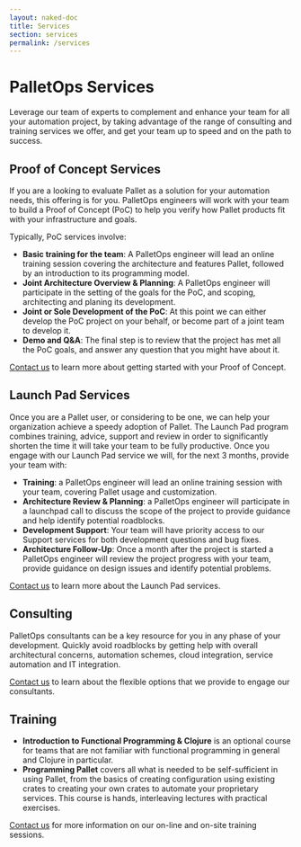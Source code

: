 ```yaml
---
layout: naked-doc
title: Services
section: services
permalink: /services
---
```


# PalletOps Services

Leverage our team of experts to complement and enhance your team for
all your automation project, by taking advantage of the range of
consulting and training services we offer, and get your team up to
speed and on the path to success.

## Proof of Concept Services

If you are a looking to evaluate Pallet as a solution for your
automation needs, this offering is for you. PalletOps engineers will
work with your team to build a Proof of Concept (PoC) to help you
verify how Pallet products fit with your infrastructure and goals.

Typically, PoC services involve:

 - __Basic training for the team__: A PalletOps engineer will lead an
      online training session covering the architecture and features
      Pallet, followed by an introduction to its programming model.
 - __Joint Architecture Overview & Planning__: A PalletOps engineer
      will participate in the setting of the goals for the PoC, and
      scoping, architecting and planing its development.
 - __Joint or Sole Development of the PoC__: At this point we can either
      develop the PoC project on your behalf, or become part of a
      joint team to develop it.
 - __Demo and Q&A__: The final step is to review that the project has
      met all the PoC goals, and answer any question that you might
      have about it.


[Contact us](/contact) to learn more about getting started with your Proof
of Concept. 

## Launch Pad Services

Once you are a Pallet user, or considering to be one, we can help your
organization achieve a speedy adoption of Pallet. The Launch Pad
program combines training, advice, support and review in order to
significantly shorten the time it will take your team to be fully
productive. Once you engage with our Launch Pad service we will, for
the next 3 months, provide your team with:

 - __Training__: a PalletOps engineer will lead an online training
      session with your team, covering Pallet usage and customization.
 - __Architecture Review & Planning__: a PalletOps engineer will
      participate in a launchpad call to discuss the scope of the
      project to provide guidance and help identify potential
      roadblocks.
 - __Development Support__: Your team will have priority access to
      our Support services for both development questions and bug
      fixes.
 - __Architecture Follow-Up__: Once a month after the project is
      started a PalletOps engineer will review the project progress
      with your team, provide guidance on design issues and identify
      potential problems.
     
[Contact us](/contact) to learn more about the Launch Pad services.

## Consulting

PalletOps consultants can be a key resource for you in any phase of
your development. Quickly avoid roadblocks by getting help with
overall architectural concerns, automation schemes, cloud integration,
service automation and IT integration.

[Contact us](/contact) to learn about the flexible options that we
provide to engage our consultants.


## Training

 - __Introduction to Functional Programming & Clojure__ is an optional
   course for teams that are not familiar with functional programming
   in general and Clojure in particular.
 - __Programming Pallet__ covers all what is needed to be
   self-sufficient in using Pallet, from the basics of creating
   configuration using existing crates to creating your own crates to
   automate your proprietary services. This course is hands,
   interleaving lectures with practical exercises.
   
   
[Contact us](/contact) for more information on our on-line and on-site
training sessions.
 
     
     


